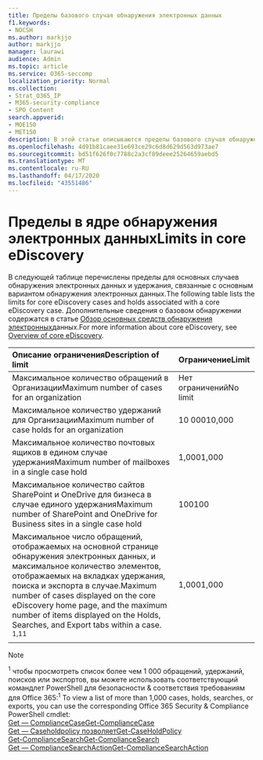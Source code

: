 ```yaml
---
title: Пределы базового случая обнаружения электронных данных
f1.keywords:
- NOCSH
ms.author: markjjo
author: markjjo
manager: laurawi
audience: Admin
ms.topic: article
ms.service: O365-seccomp
localization_priority: Normal
ms.collection:
- Strat_O365_IP
- M365-security-compliance
- SPO_Content
search.appverid:
- MOE150
- MET150
description: В этой статье описываются пределы базового случая обнаружения электронных данных в Microsoft 365.
ms.openlocfilehash: 4d91b81caee31e693ce29c6d8d629d563d973ae7
ms.sourcegitcommit: bd51f626f0c7788c2a3cf89deee25264659aebd5
ms.translationtype: MT
ms.contentlocale: ru-RU
ms.lasthandoff: 04/17/2020
ms.locfileid: "43551486"
---
```

# <a name="limits-in-core-ediscovery"></a><span data-ttu-id="9dfb0-103">Пределы в ядре обнаружения электронных данных</span><span class="sxs-lookup"><span data-stu-id="9dfb0-103">Limits in core eDiscovery</span></span>

<span data-ttu-id="9dfb0-104">В следующей таблице перечислены пределы для основных случаев обнаружения электронных данных и удержания, связанные с основным вариантом обнаружения электронных данных.</span><span class="sxs-lookup"><span data-stu-id="9dfb0-104">The following table lists the limits for core eDiscovery cases and holds associated with a core eDiscovery case.</span></span> <span data-ttu-id="9dfb0-105">Дополнительные сведения о базовом обнаружении содержатся в статье [Обзор основных средств обнаружения электронных](ediscovery-cases.md)данных.</span><span class="sxs-lookup"><span data-stu-id="9dfb0-105">For more information about core eDiscovery, see [Overview of core eDiscovery](ediscovery-cases.md).</span></span>
    
  |<span data-ttu-id="9dfb0-106">**Описание ограничения**</span><span class="sxs-lookup"><span data-stu-id="9dfb0-106">**Description of limit**</span></span>|<span data-ttu-id="9dfb0-107">**Ограничение**</span><span class="sxs-lookup"><span data-stu-id="9dfb0-107">**Limit**</span></span>|
  |:-----|:-----|
  |<span data-ttu-id="9dfb0-108">Максимальное количество обращений в Организации</span><span class="sxs-lookup"><span data-stu-id="9dfb0-108">Maximum number of cases for an organization</span></span>  <br/> |<span data-ttu-id="9dfb0-109">Нет ограничений</span><span class="sxs-lookup"><span data-stu-id="9dfb0-109">No limit</span></span>  <br/> |
  |<span data-ttu-id="9dfb0-110">Максимальное количество удержаний для Организации</span><span class="sxs-lookup"><span data-stu-id="9dfb0-110">Maximum number of case holds for an organization</span></span>  <br/> |<span data-ttu-id="9dfb0-111">10 000</span><span class="sxs-lookup"><span data-stu-id="9dfb0-111">10,000</span></span>  <br/> |
  |<span data-ttu-id="9dfb0-112">Максимальное количество почтовых ящиков в едином случае удержания</span><span class="sxs-lookup"><span data-stu-id="9dfb0-112">Maximum number of mailboxes in a single case hold</span></span>  <br/> |<span data-ttu-id="9dfb0-113">1,000</span><span class="sxs-lookup"><span data-stu-id="9dfb0-113">1,000</span></span>  <br/> |
  |<span data-ttu-id="9dfb0-114">Максимальное количество сайтов SharePoint и OneDrive для бизнеса в случае единого удержания</span><span class="sxs-lookup"><span data-stu-id="9dfb0-114">Maximum number of SharePoint and OneDrive for Business sites in a single case hold</span></span>  <br/> |<span data-ttu-id="9dfb0-115">100</span><span class="sxs-lookup"><span data-stu-id="9dfb0-115">100</span></span>  <br/> |
  |<span data-ttu-id="9dfb0-116">Максимальное число обращений, отображаемых на основной странице обнаружения электронных данных, и максимальное количество элементов, отображаемых на вкладках удержания, поиска и экспорта в случае.</span><span class="sxs-lookup"><span data-stu-id="9dfb0-116">Maximum number of cases displayed on the core eDiscovery home page, and the maximum number of items displayed on the Holds, Searches, and Export tabs within a case.</span></span> <span data-ttu-id="9dfb0-117"><sup>1,1</sup></span><span class="sxs-lookup"><span data-stu-id="9dfb0-117"><sup>1</sup></span></span> |<span data-ttu-id="9dfb0-118">1,000</span><span class="sxs-lookup"><span data-stu-id="9dfb0-118">1,000</span></span>|
  |||

   > [!NOTE]
   > <span data-ttu-id="9dfb0-119"><sup>1</sup> чтобы просмотреть список более чем 1 000 обращений, удержаний, поисков или экспортов, вы можете использовать соответствующий командлет PowerShell для безопасности & соответствия требованиям для Office 365:</span><span class="sxs-lookup"><span data-stu-id="9dfb0-119"><sup>1</sup> To view a list of more than 1,000 cases, holds, searches, or exports, you can use the corresponding Office 365 Security & Compliance PowerShell cmdlet:</span></span><br/> [<span data-ttu-id="9dfb0-120">Get — ComplianceCase</span><span class="sxs-lookup"><span data-stu-id="9dfb0-120">Get-ComplianceCase</span></span>](https://docs.microsoft.com/powershell/module/exchange/policy-and-compliance-ediscovery/get-compliancecase) <br/> [<span data-ttu-id="9dfb0-121">Get — Caseholdpolicy позволяет</span><span class="sxs-lookup"><span data-stu-id="9dfb0-121">Get-CaseHoldPolicy</span></span>](https://docs.microsoft.com/powershell/module/exchange/policy-and-compliance-ediscovery/get-caseholdpolicy)<br/> [<span data-ttu-id="9dfb0-122">Get-ComplianceSearch</span><span class="sxs-lookup"><span data-stu-id="9dfb0-122">Get-ComplianceSearch</span></span>](https://docs.microsoft.com/powershell/module/exchange/policy-and-compliance-content-search/get-compliancesearch)<br/> [<span data-ttu-id="9dfb0-123">Get — ComplianceSearchAction</span><span class="sxs-lookup"><span data-stu-id="9dfb0-123">Get-ComplianceSearchAction</span></span>](https://docs.microsoft.com/powershell/module/exchange/policy-and-compliance-content-search/get-compliancesearchaction)
